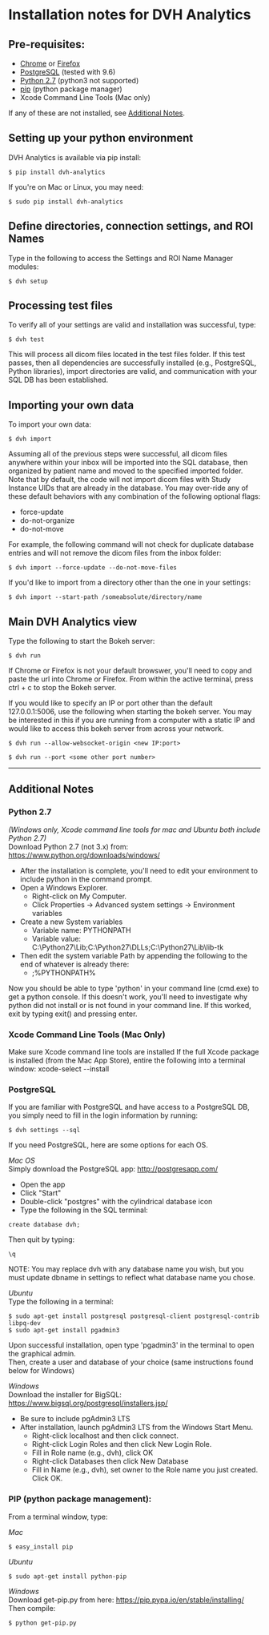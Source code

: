 # Installation notes for DVH Analytics

## Pre-requisites:
 - [Chrome](https://www.google.com/chrome/browser/desktop/) or [Firefox](https://www.mozilla.org/en-US/firefox/new/)
 - [PostgreSQL](https://www.postgresql.org/) (tested with 9.6)
 - [Python 2.7](https://www.python.org/downloads/release/python-2712/) (python3 not supported)
 - [pip](https://pip.pypa.io/en/stable/installing/) (python package manager)
 - Xcode Command Line Tools (Mac only)  

If any of these are not installed, see [Additional Notes](#additional-notes).  

## Setting up your python environment
DVH Analytics is available via pip install:
~~~~
$ pip install dvh-analytics
~~~~
If you're on Mac or Linux, you may need:
~~~~
$ sudo pip install dvh-analytics
~~~~

## Define directories, connection settings, and ROI Names
Type in the following to access the Settings and ROI Name Manager modules:
~~~~
$ dvh setup
~~~~

## Processing test files
To verify all of your settings are valid and installation was successful, type:
~~~~
$ dvh test
~~~~
This will process all dicom files located in the test files folder. If this test passes, then all dependencies are 
successfully installed (e.g., PostgreSQL, Python libraries), import directories are valid, and communication with your 
SQL DB has been established.

## Importing your own data
To import your own data:
~~~~
$ dvh import
~~~~
Assuming all of the previous steps were successful, all dicom files anywhere within your inbox will be imported 
into the SQL database, then organized by patient name and moved to the specified imported folder.  Note that by 
default, the code will not import dicom files with Study Instance UIDs that are already in the database.  You 
may over-ride any of these default behaviors with any combination of the following optional flags:
 - force-update
 - do-not-organize
 - do-not-move  
 
For example, the following command will not check for duplicate database entries and will not remove the dicom files 
from the inbox folder:
~~~~
$ dvh import --force-update --do-not-move-files
~~~~
If you'd like to import from a directory other than the one in your settings:
~~~~
$ dvh import --start-path /someabsolute/directory/name
~~~~
## Main DVH Analytics view
Type the following to start the Bokeh server:  
~~~~
$ dvh run
~~~~
If Chrome or Firefox is not your default browswer, you'll need to copy and paste the url into Chrome or Firefox.
From within the active terminal, press ctrl + c to stop the Bokeh server.

If you would like to specify an IP or port other than the default 127.0.0.1:5006, use the following when starting
the bokeh server.  You may be interested in this if you are running from a computer with a static IP and would like
to access this bokeh server from across your network.
~~~~
$ dvh run --allow-websocket-origin <new IP:port>
~~~~
~~~~
$ dvh run --port <some other port number>
~~~~

----------------------------------------------------------------------------------------------
## Additional Notes

### Python 2.7  
*(Windows only, Xcode command line tools for mac and Ubuntu both include Python 2.7)*  
Download Python 2.7 (not 3.x) from: https://www.python.org/downloads/windows/

 - After the installation is complete, you'll need to edit your environment to include python in the command prompt.
 - Open a Windows Explorer.
   - Right-click on My Computer.
   - Click Properties -> Advanced system settings -> Environment variables
 - Create a new System variables
   - Variable name: PYTHONPATH
   - Variable value: C:\Python27\Lib;C:\Python27\DLLs;C:\Python27\Lib\lib-tk
 - Then edit the system variable Path by appending the following to the end of whatever is already there:
   - ;%PYTHONPATH%

Now you should be able to type 'python' in your command line (cmd.exe) to get a python console. If this doesn't work,
you'll need to investigate why python did not install or is not found in your command line.  If this worked, exit by
typing exit() and pressing enter.


### Xcode Command Line Tools (Mac Only)
Make sure Xcode command line tools are installed
If the full Xcode package is installed (from the Mac App Store), entire the following into a terminal window:
xcode-select --install


### PostgreSQL
If you are familiar with PostgreSQL and have access to a PostgreSQL DB, you simply need to fill in the
login information by running:
~~~
$ dvh settings --sql
~~~

If you need PostgreSQL, here are some options for each OS.

*Mac OS*  
Simply download the PostgreSQL app: http://postgresapp.com/  
 - Open the app
 - Click "Start"
 - Double-click "postgres" with the cylindrical database icon
 - Type the following in the SQL terminal:
~~~~
create database dvh;
~~~~
Then quit by typing:
~~~~
\q
~~~~

NOTE: You may replace dvh with any database name you wish, but you must update dbname in settings to reflect what 
database name you chose.  

*Ubuntu*  
Type the following in a terminal:
~~~~
$ sudo apt-get install postgresql postgresql-client postgresql-contrib libpq-dev
$ sudo apt-get install pgadmin3
~~~~
Upon successful installation, open type 'pgadmin3' in the terminal to open the graphical admin.  
Then, create a user and database of your choice (same instructions found below for Windows)

*Windows*  
Download the installer for BigSQL: https://www.bigsql.org/postgresql/installers.jsp/

 - Be sure to include pgAdmin3 LTS
 - After installation, launch pgAdmin3 LTS from the Windows Start Menu.
   - Right-click localhost and then click connect.
   - Right-click Login Roles and then click New Login Role.
   - Fill in Role name (e.g., dvh), click OK
   - Right-click Databases then click New Database
   - Fill in Name (e.g., dvh), set owner to the Role name you just created. Click OK.


### PIP (python package management):
From a terminal window, type:

*Mac*
~~~~
$ easy_install pip
~~~~

*Ubuntu*
~~~~
$ sudo apt-get install python-pip
~~~~

*Windows*  
Download get-pip.py from here: https://pip.pypa.io/en/stable/installing/  
Then compile:
~~~~
$ python get-pip.py
~~~~
